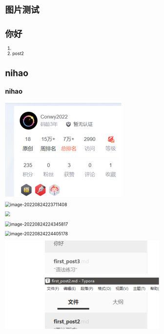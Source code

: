 # 图片测试


# 你好

1. 
2. post2

# nihao

## nihao



![image-20220824214806183](/imageTest/image-20220824214806183.png)

![image-20220824223711408](/imageTest/image-20220824223711408.png)

![](imageTest/image-20220824223902339.png)

![image-20220824224345817](imageTest/image-20220824224345817.png)

![image-20220824224405178](imageTest/image-20220824224405178.png)





![image-20220824224819246](/first_post2.assets/image-20220824224819246.png)


